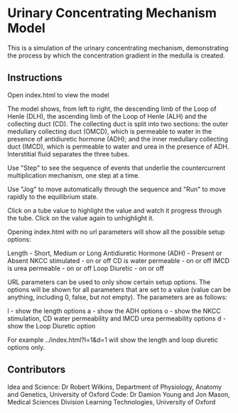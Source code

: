 Urinary Concentrating Mechanism Model
=======

This is a simulation of the urinary concentrating mechanism, demonstrating the process by which the concentration gradient in the medulla is created.

Instructions
-------

Open index.html to view the model

The model shows, from left to right, the descending limb of the Loop of Henle (DLH), the ascending limb of the Loop of Henle (ALH) and the collecting duct (CD). The collecting duct is split into two sections: the outer medullary collecting duct (OMCD), which is permeable to water in the presence of antidiuretic hormone (ADH); and the inner medullary collecting duct (IMCD), which is permeable to water and urea in the presence of ADH. Interstitial fluid separates the three tubes.

Use "Step" to see the sequence of events that underlie the countercurrent multiplication mechanism, one step at a time. 

Use "Jog" to move automatically through the sequence and "Run" to move rapidly to the equilibrium state. 

Click on a tube value to highlight the value and watch it progress through the tube. Click on the value again to unhighlight it. 

Opening index.html with no url parameters will show all the possible setup options:

Length - Short, Medium or Long
Antidiuretic Hormone (ADH) - Present or Absent
NKCC stimulated - on or off
CD is water permeable - on or off
IMCD is urea permeable - on or off
Loop Diuretic - on or off

URL parameters can be used to only show certain setup options. The options will be shown for all parameters that are set to a value (value can be anything, including 0, false, but not empty). The parameters are as follows:

l - show the length options
a - show the ADH options
o - show the NKCC stimulation, CD water permeability and IMCD urea permeability options
d - show the Loop Diuretic option

For example ../index.html?l=1&d=1 will show the length and loop diuretic options only.

Contributors
-------

Idea and Science: Dr Robert Wilkins, Department of Physiology, Anatomy and Genetics, University of Oxford
Code: Dr Damion Young and Jon Mason, Medical Sciences Division Learning Technologies, University of Oxford